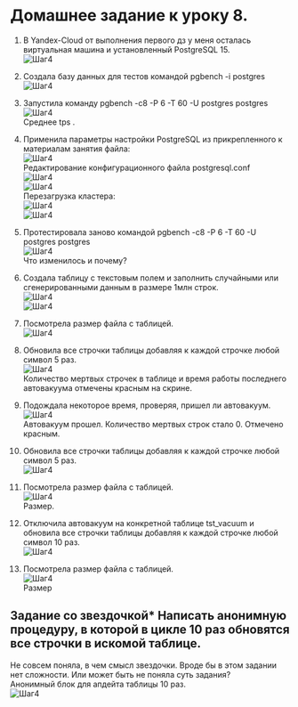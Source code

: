 # Домашнее задание к уроку 8. #   
1. В Yandex-Cloud от выполнения первого дз у меня осталась виртуальная машина и установленный PostgreSQL 15.   
![Шаг4](/4_1_OldVM.jpg)  
1. Создала базу данных для тестов командой pgbench -i postgres   
![Шаг4](/8_1_pgbench.jpg)  
1. Запустила команду pgbench -c8 -P 6 -T 60 -U postgres postgres   
![Шаг4](/8_2_pgbench.jpg)    
Среднее tps .   
1. Применила параметры настройки PostgreSQL из прикрепленного к материалам занятия файла:   
![Шаг4](/8_2_params.jpg)  
Редактирование конфигурационного файла postgresql.conf   
![Шаг4](/8_3_edit_conf_1.jpg)  
![Шаг4](/8_4_edit_conf_2.jpg)  
Перезагрузка кластера:  
![Шаг4](/8_5_edit_conf_3.jpg)  
![Шаг4](/8_6_edit_conf_4.jpg)  
1. Протестировала заново командой pgbench -c8 -P 6 -T 60 -U postgres postgres   
![Шаг4](/8_7_edit_conf_5.jpg)  
Что изменилось и почему?

1. Создала таблицу с текстовым полем и заполнить случайными или сгенерированными данным в размере 1млн строк.   
![Шаг4](/8_10_textf_1.jpg)  
![Шаг4](/8_11_textf_2.jpg)  
1. Посмотрела размер файла с таблицей.   
![Шаг4](/8_12_textf_3.jpg)  
1. Обновила все строчки таблицы добавляя к каждой строчке любой символ 5 раз.  
![Шаг4](/8_13_textf_4.jpg)  
Количество мертвых строчек в таблице и время работы последнего автовакуума отмечены красным на скрине.   
1. Подождала некоторое время, проверяя, пришел ли автовакуум.   
![Шаг4](/8_14_textf_50.jpg)  
Автовакуум прошел. Количество мертвых строк стало 0. Отмечено красным.  
1. Обновила все строчки таблицы добавляя к каждой строчке любой символ 5 раз.   
![Шаг4](/8_15_textf_6.jpg)  
1. Посмотрела размер файла с таблицей.   
![Шаг4](/8_16_textf_7.jpg)  
Размер.
1. Отключила автовакуум на конкретной таблице tst_vacuum и обновила все строчки таблицы добавляя к каждой строчке любой символ 10 раз.   
![Шаг4](/8_17_textf_8.jpg)  
1. Посмотрела размер файла с таблицей.   
![Шаг4](/8_18_textf_9.jpg)  
Размер 
## Задание со звездочкой* Написать анонимную процедуру, в которой в цикле 10 раз обновятся все строчки в искомой таблице. ##  
Не совсем поняла, в чем смысл звездочки. Вроде бы в этом задании нет сложности. Или может быть не поняла суть задания?   
Анонимный блок для апдейта таблицы 10 раз.   
![Шаг4](/8_19_add.jpg)  
